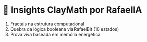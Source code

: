 # 🧠 Insights ClayMath por RafaelIA
1. Fractais na estrutura computacional
2. Quebra da lógica booleana via RafaelBit (10 estados)
3. Prova viva baseada em memória energética

